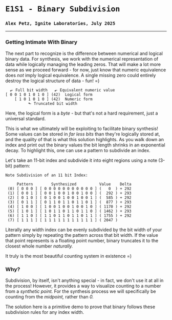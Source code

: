 # `E1S1 - Binary Subdivision`
### `Alex Petz, Ignite Laboratories, July 2025`

---

### Getting Intimate With Binary
The next part to recognize is the difference between numerical and logical binary data.  For synthesis, we work
with the numerical representation of data while logically managing the leading zeros.  That will make a lot
more sense as we proceed forward - for now, just know that numeric equivalence does _not_ imply logical equivalence.
A single missing zero could entirely destroy the logical structure of data - fun! =)

      ⬐ Full bit width   ⬐ Equivalent numeric value
    [ 0 0 1 0 1 0 1 0 ] (42)  Logical form
        [ 1 0 1 0 1 0 ] (42)  Numeric form
              ⬑ Truncated bit width

Here, the logical form is a _byte_ - but that's not a hard requirement, just a universal standard.

This is what we ultimately will be exploiting to facilitate binary synthesis!  Some values can be stored in
_far less bits_ than they're logically stored at, and the quality of that is what this solution highlights.
As you walk down an index and print out the binary values the bit length shrinks in an exponential decay.  To
highlight this, one can use a pattern to subdivide an index.

Let's take an 11-bit index and subdivide it into eight regions using a note (3-bit) pattern:


    Note Subdivision of an 11 bit Index:
 
         Pattern        Synthesized          Value    Delta   
     (0) [ 0 0 0 ] [ 0 0 0 0 0 0 0 0 0 0 0 ] (   0  ) + 292
     (1) [ 0 0 1 ] [ 0 0 1 0 0 1 0 0 1 0 0 ] (  292 ) + 293
     (2) [ 0 1 0 ] [ 0 1 0 0 1 0 0 1 0 0 1 ] (  585 ) + 292
     (3) [ 0 1 1 ] [ 0 1 1 0 1 1 0 1 1 0 1 ] (  877 ) + 293
     (4) [ 1 0 0 ] [ 1 0 0 1 0 0 1 0 0 1 0 ] ( 1170 ) + 292
     (5) [ 1 0 1 ] [ 1 0 1 1 0 1 1 0 1 1 0 ] ( 1462 ) + 293
     (6) [ 1 1 0 ] [ 1 1 0 1 1 0 1 1 0 1 1 ] ( 1755 ) + 292
     (7) [ 1 1 1 ] [ 1 1 1 1 1 1 1 1 1 1 1 ] ( 2047 )

Literally any width index can be evenly subdivided by the bit width of your pattern simply by repeating
the pattern across that bit width.  If the value that point represents is a floating point number, binary
truncates it to the closest whole number _naturally._  

It truly is the most beautiful counting system in existence =)

### Why?
Subdivision, by itself, isn't anything special - in fact, we don't use it at all in the process!  However,
it provides a way to visualize counting to a number from a _synthetic point._  For the synthesis process
we will specifically be counting from the _midpoint,_ rather than _0._

The solution here is a primitive demo to prove that binary follows these subdivision rules for any index width. 